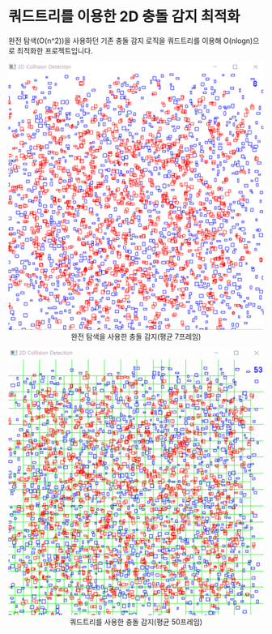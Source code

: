 # 쿼드트리를 이용한 2D 충돌 감지 최적화
완전 탐색(O(n^2))을 사용하던 기존 충돌 감지 로직을 쿼드트리를 이용해 O(nlogn)으로 최적화한 프로젝트입니다. 
<p align="center">
<img src = "BruteForce.gif">
완전 탐색을 사용한 충돌 감지(평균 7프레임)
</p>
<p align="center">
<img src = "QuadTree.gif">
쿼드트리를 사용한 충돌 감지(평균 50프레임)
</p>
